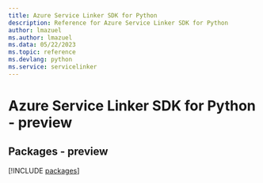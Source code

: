 ```yaml
---
title: Azure Service Linker SDK for Python
description: Reference for Azure Service Linker SDK for Python
author: lmazuel
ms.author: lmazuel
ms.data: 05/22/2023
ms.topic: reference
ms.devlang: python
ms.service: servicelinker
---
```

# Azure Service Linker SDK for Python - preview
## Packages - preview
[!INCLUDE [packages](service-linker-index.md)]